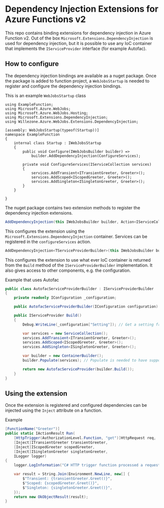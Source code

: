 # Dependency Injection Extensions for Azure Functions v2
This repo contains binding extensions for dependency injection in Azure Function v2. Out of the box  `Microsoft.Extensions.DependencyInjection` is used for dependency injection, but it is possible to use any IoC container that implements the `IServiceProvider` interface (for example Autofac).

## How to configure
The dependency injection bindings are available as a nuget package. Once the package is added to function project, a `WebJobsStartup` is needed to register and configure the dependency injection bindings.

This is an example `WebJobsStartup` class

```
using ExampleFunction;
using Microsoft.Azure.WebJobs;
using Microsoft.Azure.WebJobs.Hosting;
using Microsoft.Extensions.DependencyInjection;
using Willezone.Azure.WebJobs.Extensions.DependencyInjection;

[assembly: WebJobsStartup(typeof(Startup))]
namespace ExampleFunction
{
    internal class Startup : IWebJobsStartup
    {
        public void Configure(IWebJobsBuilder builder) =>
            builder.AddDependencyInjection(ConfigureServices);

        private void ConfigureServices(IServiceCollection services)
        {
            services.AddTransient<ITransientGreeter, Greeter>();
            services.AddScoped<IScopedGreeter, Greeter>();
            services.AddSingleton<ISingletonGreeter, Greeter>();
        }
    }

}
```
The nuget package contains two extension methods to register the dependency injection extensions.

```c#
AddDependencyInjection(this IWebJobsBuilder builder, Action<IServiceCollection> configureServices)
```
This configures the extension using the `Microsoft.Extensions.DependencyInjection` container. Services can be registered in the `configureServices` action.

```c#
AddDependencyInjection<TServiceProviderBuilder>(this IWebJobsBuilder builder) where TServiceProviderBuilder : IServiceProviderBuilder
```
This configures the extension to use what ever IoC container is returned from the `Build` method of the `IServiceProviderBuilder` implementation. It also gives access to other components, e.g. the configuration.

Example that uses Autofac
```c#
public class AutofacServiceProviderBuilder : IServiceProviderBuilder
{
    private readonly IConfiguration _configuration;

    public AutofacServiceProviderBuilder(IConfiguration configuration) => _configuration = configuration;

    public IServiceProvider Build()
    {
        Debug.WriteLine(_configuration["Setting"]); // Get a setting from the configuration.

        var services = new ServiceCollection();
        services.AddTransient<ITransientGreeter, Greeter>();
        services.AddScoped<IScopedGreeter, Greeter>();
        services.AddSingleton<ISingletonGreeter, Greeter>();

        var builder = new ContainerBuilder();
        builder.Populate(services); // Populate is needed to have support for scopes.

        return new AutofacServiceProvider(builder.Build());
    }
}
```

## Using the extension
Once the extension is registered and configured dependencies can be injected using the `Inject` attribute on a function. 

Example
```c#
[FunctionName("Greeter")]
public static IActionResult Run(
    [HttpTrigger(AuthorizationLevel.Function, "get")]HttpRequest req,
    [Inject]ITransientGreeter transientGreeter,
    [Inject]IScopedGreeter scopedGreeter,
    [Inject]ISingletonGreeter singletonGreeter,
    ILogger logger)
{
    logger.LogInformation("C# HTTP trigger function processed a request.");

    var result = String.Join(Environment.NewLine, new[] {
        $"Transient: {transientGreeter.Greet()}",
        $"Scoped: {scopedGreeter.Greet()}",
        $"Singleton: {singletonGreeter.Greet()}",
    });
    return new OkObjectResult(result);
}
```